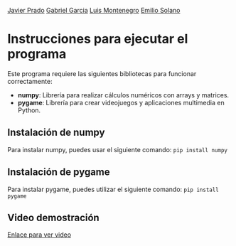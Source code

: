 [Javier Prado](https://www.github.com/Javilejoo/)
[Gabriel Garcia](https://www.github.com/Gegdgt)
[Luis Montenegro](https://www.github.com/LuisMontenegro21)
[Emilio Solano](https://www.github.com/emiliosolanoo21)

# Instrucciones para ejecutar el programa

Este programa requiere las siguientes bibliotecas para funcionar correctamente:

- **numpy**: Librería para realizar cálculos numéricos con arrays y matrices.
- **pygame**: Librería para crear videojuegos y aplicaciones multimedia en Python.
  
## Instalación de numpy

Para instalar numpy, puedes usar el siguiente comando:
`pip install numpy`

## Instalación de pygame

Para instalar pygame, puedes utilizar el siguiente comando:
`pip install pygame`

## Video demostración
[Enlace para ver video](https://youtu.be/wzEt9WmXcVQ)
